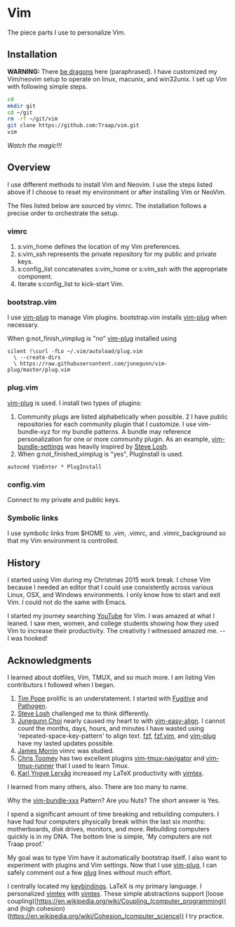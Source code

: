 # Vim
The piece parts I use to personalize Vim.

## Installation
**WARNING:** There [be dragons](https://github.com/tpope/tpope) here (paraphrased).  I have customized my Vim/neovim setup to operate on linux, macunix, and win32unix.  I set up Vim with following simple steps.

```bash
cd 
mkdir git
cd ~/git
rm -rf ~/git/vim
git clone https://github.com:Traap/vim.git
vim
```
*Watch the magic!!!*

## Overview
I use different methods to install Vim and Neovim.  I use the steps listed above if I choose to reset my environment or after installing Vim or NeoVim.


The files listed below are sourced by vimrc.  The installation follows a precise order to orchestrate the setup.

### vimrc
1. s:vim_home defines the location of my Vim preferences.
2. s:vim_ssh represents the private repository for my public and private keys.
3. s:config_list concatenates s:vim_home or s:vim_ssh with the appropriate component.
4. Iterate s:config_list to kick-start Vim.

### bootstrap.vim
I use [vim-plug](https://github.com/junegunn/vim-plug) to manage Vim plugins.  bootstrap.vim installs [vim-plug](https://github.com/junegunn/vim-plug) when necessary.

When g:not_finish_vimplug is "no" [vim-plug](https://github.com/junegunn/vim-plug) installed using  
```vim
silent !\curl -fLo ~/.vim/autoload/plug.vim
  \ --create-dirs 
  \ https://raw.githubusercontent.com/junegunn/vim-plug/master/plug.vim
```

### plug.vim
[vim-plug](https://github.com/junegunn/vim-plug) is used.  I install two types of plugins:
1. Community plugs are listed alphabetically when possible.
2 I have public repositories for each community plugin that I customize.  I use vim-bundle-xyz for my bundle patterns.  A bundle may reference personalization for one or more community plugin.   As an example, [vim-bundle-settings](https://github.com/Traap/vim-bundle-settings) was heavily inspired by [Steve Losh](https://github.com/sjl).
3. When g:not_finished_vimplug is "yes", PlugInstall is used.

```vim 
autocmd VimEnter * PlugInstall
```

### config.vim
Connect to my private and public keys.

### Symbolic links
I use symbolic links from $HOME to .vim, .vimrc, and .vimrc_background
so that my Vim environment is controlled.

## History
I started using Vim during my Christmas 2015 work break.  I chose Vim because I needed an editor that I could use consistently across various Linux, OSX, and Windows environments.  I only know how to start and exit Vim.  I could not do the same with Emacs.  

I started my journey searching [YouTube](https://www.youtube.com) for Vim.  I was amazed at what I leaned.  I saw men, women, and college students showing how they used Vim to increase their productivity.  The creativity I witnessed amazed me. -- I was hooked!

## Acknowledgments
I learned about dotfiles, Vim, TMUX, and so much more.  I am listing Vim contributors I followed when I began.
1. [Tim Pope](https://github.com/tpope) prolific is an understatement.  I started with [Fugitive](https://github.com/tpope/vim-fugitive) and [Pathogen](https://github.com/tpope/vim-pathogen).   
2. [Steve Losh](https://learnvimscriptthehardway.stevelosh.com/) challenged me to think differently.  
3. [Junegunn Choi](https://github.com/junegunn/) nearly caused my heart to with [vim-easy-align](https://github.com/junegunn/vim-easy-align).  I cannot count the months, days, hours, and minutes I have wasted using 'repeated-space-key-pattern' to align text.  [fzf](https://github.com/junegunn/fzf), [fzf.vim](https://github.com/junegunn/fzf.vim),  and [vim-plug](https://github.com/junegunn/vim-plug) have my lasted updates possible.
4. [James Morrin](https://github.com/treasonx) vimrc was studied.  
5. [Chris Toomey](https://github.com/christoomey) has two excellent plugins [vim-tmux-navigator](https://github.com/christoomey/vim-tmux-navigator) and [vim-tmux-runner](https://github.com/christoomey/vim-tmux-runner) that I used to learn Tmux.
6. [Karl Yngve Lervåg](https://github.com/lervag) increased my LaTeX productivity with [vimtex](https://github.com/lervag/vimtex).

I learned from many others, also.  There are too many to name.

Why the [vim-bundle-xxx](https://github.com/Traap/vim-bundle-settings) Pattern?
Are you Nuts?  The short answer is Yes.

I spend a significant amount of time breaking and rebuilding computers.  I have had four computers physically break within the last six months: motherboards, disk drives, monitors, and more.  Rebuilding computers quickly is in my DNA.  The bottom line is simple, 'My computers are not Traap proof.'

My goal was to type Vim have it automatically bootstrap itself.  I also want to experiment with plugins and Vim settings. Now that I use [vim-plug](https://github.com/junegunn/vim-plug), I can safely comment out a few [plug](https://github.com/Traap/vim/blob/master/plug.vim)  lines without much effort.

I centrally located my [keybindings](https://github.com/Traap/vim-bundle-keybindings).  LaTeX is my primary language.  I personalized [vimtex](https://github.com/lervag/vimtex) with [vimtex](https://github.com/Traap/vim-bundle-vimtex).  These simple abstractions support [loose coupling)[https://en.wikipedia.org/wiki/Coupling_(computer_programming)) and (high cohesion)(https://en.wikipedia.org/wiki/Cohesion_(computer_science)) I try practice.
